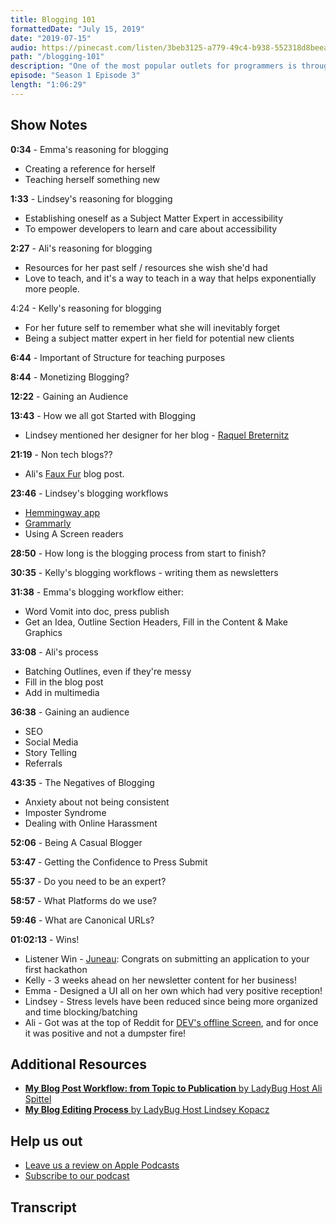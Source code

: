 ```yaml
---
title: Blogging 101
formattedDate: "July 15, 2019"
date: "2019-07-15"
audio: https://pinecast.com/listen/3beb3125-a779-49c4-b938-552318d8beea.mp3
path: "/blogging-101"
description: "One of the most popular outlets for programmers is through blogging. In this episode, we discuss why each of us got into blogging, the pros and cons of starting your own blog, and tips on how to make your blog a success."
episode: "Season 1 Episode 3"
length: "1:06:29"
---
```


## Show Notes

**0:34** - Emma's reasoning for blogging

- Creating a reference for herself
- Teaching herself something new

**1:33** - Lindsey's reasoning for blogging

- Establishing oneself as a Subject Matter Expert in accessibility
- To empower developers to learn and care about accessibility

**2:27** - Ali's reasoning for blogging

- Resources for her past self / resources she wish she'd had
- Love to teach, and it's a way to teach in a way that helps exponentially more people.

4:24 - Kelly's reasoning for blogging

- For her future self to remember what she will inevitably forget
- Being a subject matter expert in her field for potential new clients

**6:44** - Important of Structure for teaching purposes

**8:44** - Monetizing Blogging?

**12:22** - Gaining an Audience

**13:43** - How we all got Started with Blogging

- Lindsey mentioned her designer for her blog - <a href="https://www.linkedin.com/in/raquel-breternitz/" target="_blank">Raquel Breternitz</a>

**21:19** - Non tech blogs??

- Ali's <a href="https://www.popsugar.com/fashion/Faux-Fur-Vests-More-10902641" target="_blank">Faux Fur</a> blog post.

**23:46** - Lindsey's blogging workflows

- <a href="http://hemingwayapp.com" target="_blank">Hemmingway app</a>
- <a href="https://www.grammarly.com/" target="_blank">Grammarly</a>
- Using A Screen readers

**28:50** - How long is the blogging process from start to finish?

**30:35** - Kelly's blogging workflows - writing them as newsletters

**31:38** - Emma's blogging workflow either:

- Word Vomit into doc, press publish
- Get an Idea, Outline Section Headers, Fill in the Content &amp; Make Graphics

**33:08** - Ali's process

- Batching Outlines, even if they're messy
- Fill in the blog post
- Add in multimedia

**36:38** - Gaining an audience

- SEO
- Social Media
- Story Telling
- Referrals

**43:35** - The Negatives of Blogging

- Anxiety about not being consistent
- Imposter Syndrome
- Dealing with Online Harassment

**52:06** - Being A Casual Blogger

**53:47** - Getting the Confidence to Press Submit

**55:37** - Do you need to be an expert?

**58:57** - What Platforms do we use?

**59:46** - What are Canonical URLs?

**01:02:13** - Wins!

- Listener Win - <a href="https://twitter.com/ljuneaul" target="_blank">Juneau</a>: Congrats on submitting an application to your first hackathon
- Kelly - 3 weeks ahead on her newsletter content for her business!
- Emma - Designed a UI all on her own which had very positive reception!
- Lindsey - Stress levels have been reduced since being more organized and time blocking/batching
- Ali - Got was at the top of Reddit for <a href="https://dev.to/offline" target="_blank">DEV's offline Screen</a>, and for once it was positive and not a dumpster fire!

## Additional Resources

- <a target="_blank" href="https://dev.to/aspittel/my-blog-post-workflow-from-topic-to-publication-4n78"><strong>My Blog Post Workflow: from Topic to Publication</strong> by LadyBug Host Ali Spittel</a>
- <a target="_blank" href="https://www.a11ywithlindsey.com/blog/blogging-editing-process"><strong>My Blog Editing Process</strong> by LadyBug Host Lindsey Kopacz</a>

## Help us out

- <a target="_blank" href="https://podcasts.apple.com/us/podcast/ladybug-podcast/id1469229625">Leave us a review on Apple Podcasts</a>
- <a target="_blank" href="https://link.chtbl.com/ladybugpodcast">Subscribe to our podcast</a>

## Transcript

<div class="transcript">
